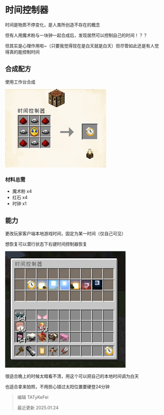 # 时间控制器

时间是物质不停变化，是人类所创造不存在的概念

但有人用魔术粉与一块钟一起合成后，发现居然可以控制自己的时间！？？

但其实是心理作用啦~（只要我觉得现在是白天就是白天）但尽管如此还是有人觉得真的能控制时间

## 合成配方

使用工作台合成

![](craft.jpg)

### 材料总需

* 魔术粉 x4
* 红石 x4
* 时钟 x1

## 能力

更改玩家客户端本地游戏时间，固定为某一时间（仅自己可见）

想恢复可以潜行状态下右键时间控制器恢复

![](demo.png)

很适合晚上的时候太暗看不清，用这个可以把自己的本地时间调为白天

也适合拿来拍照，不用担心错过太阳位置要硬登24分钟

> 编辑 TATyKeFei
>
> 最近更新 2025.01.24